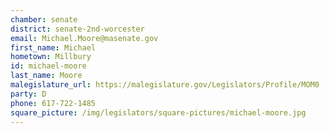 ```yaml
---
chamber: senate
district: senate-2nd-worcester
email: Michael.Moore@masenate.gov
first_name: Michael
hometown: Millbury
id: michael-moore
last_name: Moore
malegislature_url: https://malegislature.gov/Legislators/Profile/MOM0
party: D
phone: 617-722-1485
square_picture: /img/legislators/square-pictures/michael-moore.jpg
---
```


